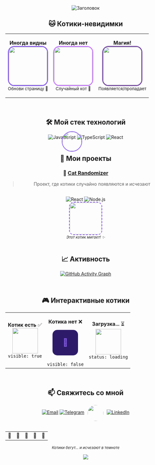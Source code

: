 <div align="center">

<!-- Анимированный заголовок -->
<img src="https://readme-typing-svg.herokuapp.com/?font=Fira+Code&size=30&duration=4000&color=8B5FEB&center=true&vCenter=true&width=500&lines=Привет,+я+[Ваше+Имя]!;Full-Stack+Developer;Котики+приходят+и+уходят...;Добро+пожаловать!&height=80" alt="Заголовок"/>

<br>

<!-- Секция с "исчезающими" котиками -->
## 🐱 Котики-невидимки

<table>
<tr>
<td align="center">

**Иногда видны**<br>
<img src="https://cataas.com/cat?width=120&height=120&timestamp=1" width="120" height="120" style="border-radius: 20px; border: 3px solid #8B5FEB;"><br>
<small>Обнови страницу 👀</small>

</td>
<td align="center">

**Иногда нет**<br>
<img src="https://cataas.com/cat?width=120&height=120&timestamp=2" width="120" height="120" style="border-radius: 20px; border: 3px solid #C77DFF;"><br>
<small>Случайный кот 🎲</small>

</td>
<td align="center">

**Магия!**<br>
<img src="https://cataas.com/cat?width=120&height=120&timestamp=3" width="120" height="120" style="border-radius: 20px; border: 3px solid #764ba2;"><br>
<small>Появляется/пропадает</small>

</td>
</tr>
</table>

<br>

## 🛠️ Мой стек технологий

<!-- Технологии с котиками -->
<div style="display: inline-block; position: relative;">
  <img src="https://img.shields.io/badge/JavaScript-F7DF1E?style=for-the-badge&logo=javascript&logoColor=black&color=8B5FEB" alt="JavaScript"/>
  <!-- Плавающий котик -->
  <img src="https://cataas.com/cat?width=60&height=60&timestamp=4" width="60" height="60" style="position: absolute; top: -10px; right: -20px; border-radius: 50%; border: 2px solid #8B5FEB;">
</div>

<img src="https://img.shields.io/badge/TypeScript-3178C6?style=for-the-badge&logo=typescript&logoColor=white&color=8B5FEB" alt="TypeScript"/>
<img src="https://img.shields.io/badge/React-61DAFB?style=for-the-badge&logo=react&logoColor=black&color=8B5FEB" alt="React"/>

<br>
<br>

<!-- Исчезающий котик в проектах -->
## 💼 Мои проекты

<div style="position: relative;">

### 🚀 [Cat Randomizer](https://github.com/yourusername/cat-project)
> Проект, где котики случайно появляются и исчезают
<br>
<img src="https://img.shields.io/badge/React-61DAFB?style=flat&logo=react&logoColor=black" alt="React"/>
<img src="https://img.shields.io/badge/Node.js-339933?style=flat&logo=nodedotjs&logoColor=white" alt="Node.js"/>

<!-- Котик, который "появляется" -->
<div align="center">
<img src="https://cataas.com/cat/gif?width=100&height=100&timestamp=5" width="100" height="100" style="border-radius: 15px; border: 2px dashed #8B5FEB;">
<br>
<small><em>Этот котик мигает! ✨</em></small>
</div>

</div>

<br>

## 📈 Активность

<!-- График с котиками -->
[![GitHub Activity Graph](https://github-readme-activity-graph.vercel.app/graph?username=yourusername&theme=react-dark&bg_color=00000000&color=8B5FEB&line=8B5FEB&point=C77DFF&area=true&hide_border=true&hide_title=true)](https://github.com/yourusername)

<br>

## 🎮 Интерактивные котики

<!-- Секция с разными состояниями котиков -->
<table>
<tr>
<td align="center">

**Котик есть** ✅<br>
<img src="https://cataas.com/cat?width=80&height=80&timestamp=6" width="80" height="80"><br>
<code>visible: true</code>

</td>
<td align="center">

**Котика нет** ❌<br>
<div style="width: 80px; height: 80px; background: #2D1B69; border-radius: 15px; display: flex; align-items: center; justify-content: center;">
  <span style="color: #8B5FEB; font-size: 24px;">🐾</span>
</div>
<br>
<code>visible: false</code>

</td>
<td align="center">

**Загрузка...** ⏳<br>
<img src="https://cataas.com/cat?width=80&height=80&timestamp=7" width="80" height="80" onerror="this.style.display='none'"><br>
<code>status: loading</code>

</td>
</tr>
</table>

<br>

## 📫 Свяжитесь со мной

<div style="display: flex; justify-content: center; gap: 10px; flex-wrap: wrap;">

[![Email](https://img.shields.io/badge/Email-8B5FEB?style=for-the-badge&logo=gmail&logoColor=white)](mailto:youremail@gmail.com)
[![Telegram](https://img.shields.io/badge/Telegram-26A5E4?style=for-the-badge&logo=telegram&logoColor=white)](https://t.me/yourusername)

<!-- Мигающий котик -->
<div style="animation: blink 2s infinite;">
<img src="https://cataas.com/cat?width=50&height=50&timestamp=8" width="50" height="50" style="border-radius: 50%;">
</div>

[![LinkedIn](https://img.shields.io/badge/LinkedIn-0A66C2?style=for-the-badge&logo=linkedin&logoColor=white)](https://www.linkedin.com/in/yourusername/)

</div>

<br>

<!-- Бегущие котики в футере -->
<div align="center">
<table>
<tr>
<td>🐾</td>
<td>🐾</td>
<td>🐾</td>
<td>🐾</td>
<td>🐾</td>
</tr>
</table>
<p><small><em>Котики бегут... и исчезают в темноте</em></small></p>
</div>

<!-- Анимированный футер -->
<img src="https://capsule-render.vercel.app/api?type=waving&color=gradient&height=100&section=footer&reversal=true&color=0:8B5FEB,50:C77DFF,100:764ba2"/>

</div>
